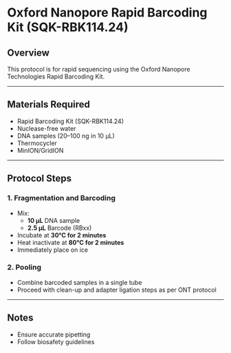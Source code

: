 # Oxford Nanopore Rapid Barcoding Kit (SQK-RBK114.24)

## Overview
This protocol is for rapid sequencing using the Oxford Nanopore Technologies Rapid Barcoding Kit.

---

## Materials Required
- Rapid Barcoding Kit (SQK-RBK114.24)
- Nuclease-free water
- DNA samples (20–100 ng in 10 µL)
- Thermocycler
- MinION/GridION

---

## Protocol Steps

### 1. Fragmentation and Barcoding
- Mix:
  - **10 µL** DNA sample
  - **2.5 µL** Barcode (RBxx)
- Incubate at **30°C for 2 minutes**
- Heat inactivate at **80°C for 2 minutes**
- Immediately place on ice

### 2. Pooling
- Combine barcoded samples in a single tube
- Proceed with clean-up and adapter ligation steps as per ONT protocol

---

## Notes
- Ensure accurate pipetting
- Follow biosafety guidelines












